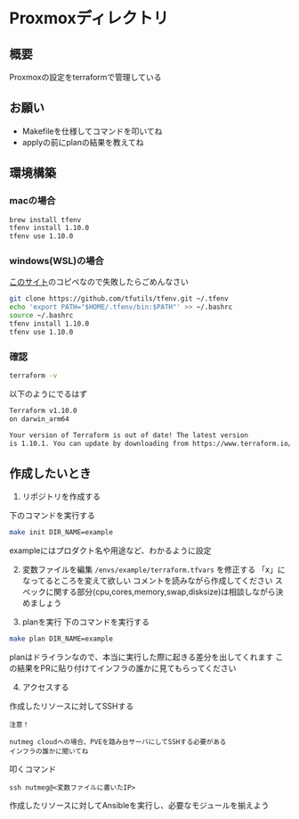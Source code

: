 # Proxmoxディレクトリ

## 概要

Proxmoxの設定をterraformで管理している

## お願い
- Makefileを仕様してコマンドを叩いてね
- applyの前にplanの結果を教えてね

## 環境構築
### macの場合
```bash
brew install tfenv
tfenv install 1.10.0
tfenv use 1.10.0
```

### windows(WSL)の場合
[このサイト](https://zenn.dev/shz/articles/0c237d00267be4)のコピペなので失敗したらごめんなさい

```bash
git clone https://github.com/tfutils/tfenv.git ~/.tfenv
echo 'export PATH="$HOME/.tfenv/bin:$PATH"' >> ~/.bashrc
source ~/.bashrc
tfenv install 1.10.0
tfenv use 1.10.0
```

### 確認
```bash
terraform -v
```

以下のようにでるはず
```bash
Terraform v1.10.0
on darwin_arm64

Your version of Terraform is out of date! The latest version
is 1.10.1. You can update by downloading from https://www.terraform.io/downloads.html
```


## 作成したいとき
1. リポジトリを作成する

下のコマンドを実行する
```bash
make init DIR_NAME=example
```
exampleにはプロダクト名や用途など、わかるように設定

2. 変数ファイルを編集
`/envs/example/terraform.tfvars` を修正する
「x」になってるところを変えて欲しい
コメントを読みながら作成してください
スペックに関する部分(cpu,cores,memory,swap,disksize)は相談しながら決めましょう

3. planを実行
下のコマンドを実行する
```bash
make plan DIR_NAME=example
```
planはドライランなので、本当に実行した際に起きる差分を出してくれます
この結果をPRに貼り付けてインフラの誰かに見てもらってください

4. アクセスする

作成したリソースに対してSSHする

`注意！`
```
nutmeg cloudへの場合、PVEを踏み台サーバにしてSSHする必要がある
インフラの誰かに聞いてね
```
叩くコマンド
```
ssh nutmeg@<変数ファイルに書いたIP>
```
作成したリソースに対してAnsibleを実行し、必要なモジュールを揃えよう










